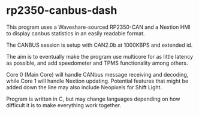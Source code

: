 # rp2350-canbus-dash

This program uses a Waveshare-sourced RP2350-CAN and a Nextion HMI to display canbus statistics in an easily readable format.

The CANBUS session is setup with CAN2.0b at 1000KBPS and extended id.

The aim is to eventually make the program use multicore for as little latency as possible, and add speedometer and TPMS functionality among others.

Core 0 (Main Core) will handle CANbus message receiving and decoding, while Core 1 will handle Nextion updating.
Potential features that might be added down the line may also include Neopixels for Shift Light.

Program is written in C, but may change languages depending on how difficult it is to make everything work together.

